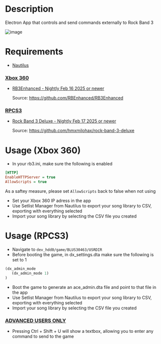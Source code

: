 # Description

Electron App that controls and send commands externally to Rock Band 3

![image](https://i.imgur.com/V19D9MN.png)

# Requirements

* [Nautilus](https://github.com/trojannemo/Nautilus)

### <ins>Xbox 360</ins>
* [RB3Enhanced - Nightly Feb 16 2025 or newer](https://nightly.link/RBEnhanced/RB3Enhanced/workflows/build/master)
  
  Source: https://github.com/RBEnhanced/RB3Enhanced

### <ins>RPCS3</ins>
* [Rock Band 3 Deluxe - Nightly Feb 17 2025 or newer](https://nightly.link/hmxmilohax/rock-band-3-deluxe/workflows/build/develop)

  Source: https://github.com/hmxmilohax/rock-band-3-deluxe


# Usage (Xbox 360)

* In your rb3.ini, make sure the following is enabled
```ini
[HTTP]
EnableHTTPServer = true
AllowScripts = true
```
As a saftey measure, please set ```AllowScripts``` back to false when not using
* Set your Xbox 360 IP adress in the app
* Use Setlist Manager from Nautilus to export your song library to CSV, exporting with everything selected
* Import your song library by selecting the CSV file you created

# Usage (RPCS3)

* Navigate to ```dev_hdd0/game/BLUS30463/USRDIR```
* Before booting the game, in dx_settings.dta make sure the following is set to 1
```lisp
(dx_admin_mode
   (dx_admin_mode 1)
)
```
* Boot the game to generate an ace_admin.dta file and point to that file in the app
* Use Setlist Manager from Nautilus to export your song library to CSV, exporting with everything selected
* Import your song library by selecting the CSV file you created

### <ins>ADVANCED USERS ONLY</ins>
* Pressing Ctrl + Shift + U will show a textbox, allowing you to enter any command to send to the game
